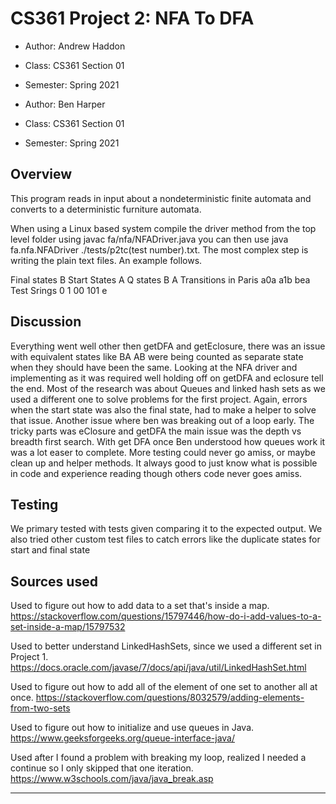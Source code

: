 # CS361 Project 2: NFA To DFA

* Author: Andrew Haddon
* Class: CS361 Section 01
* Semester: Spring 2021

* Author: Ben Harper
* Class: CS361 Section 01
* Semester: Spring 2021


## Overview
This program reads in input about a nondeterministic finite automata and converts to a deterministic furniture automata. 

When using a Linux based system compile the driver method from the top level folder using javac fa/nfa/NFADriver.java you can then use java fa.nfa.NFADriver ./tests/p2tc(test number).txt. The most complex step is writing the plain text files.
An example follows.

Final states  			B
Start States			A
Q states 			B A
Transitions in Paris 		a0a a1b bea
Test Srings			0
1
00
101
e

## Discussion


Everything went well other then getDFA and getEclosure, there was an issue with equivalent states like BA AB were being counted as separate state when they should have been the same. 
Looking at the NFA driver and implementing as it was required well holding off on getDFA and eclosure tell the end.
Most of the research was about Queues and linked hash sets as we used a different one to solve problems for the first project.
Again, errors when the start state was also the final state, had to make a helper to solve that issue. Another issue where ben was breaking out of a loop early. 
The tricky parts was eClosure and getDFA the main issue was the depth vs breadth first search. 
With get DFA once Ben understood how queues work it was a lot easer to complete. 
More testing could never go amiss, or maybe clean up and helper methods. 
It always good to just know what is possible in code and experience reading though others code never goes amiss.

## Testing

We primary tested with tests given comparing it to the expected output. We also tried other custom test files to catch errors like the duplicate states for start and final state

## Sources used

Used to figure out how to add data to a set that's inside a map.
https://stackoverflow.com/questions/15797446/how-do-i-add-values-to-a-set-inside-a-map/15797532

Used to better understand LinkedHashSets, since we used a different set in Project 1.
https://docs.oracle.com/javase/7/docs/api/java/util/LinkedHashSet.html

Used to figure out how to add all of the element of one set to another all at once.
https://stackoverflow.com/questions/8032579/adding-elements-from-two-sets

Used to figure out how to initialize and use queues in Java.
https://www.geeksforgeeks.org/queue-interface-java/

Used after I found a problem with breaking my loop, realized I needed a continue so I only skipped that one iteration.
https://www.w3schools.com/java/java_break.asp


----------
